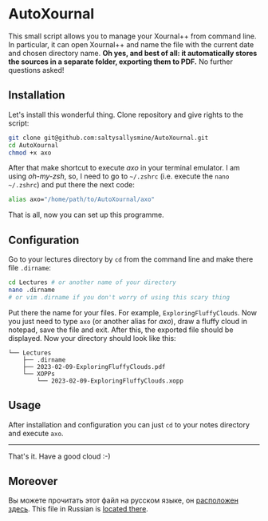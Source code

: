 # AutoXournal

This small script allows you to manage your Xournal++ from command line. In particular, it can open Xournal++ and name the file with the current date and chosen directory name. **Oh yes, and best of all: it automatically stores the sources in a separate folder, exporting them to PDF.** No further questions asked!

## Installation
Let's install this wonderful thing. Clone repository and give rights to the script: 
```bash
git clone git@github.com:saltysallysmine/AutoXournal.git
cd AutoXournal
chmod +x axo
```
After that make shortcut to execute _axo_ in your terminal emulator. I am using _oh-my-zsh_, so, I need to go to `~/.zshrc` (i.e. execute the `nano ~/.zshrc`) and put there the next code:
```bash
alias axo="/home/path/to/AutoXournal/axo"
```
That is all, now you can set up this programme.

## Configuration
Go to your lectures directory by `cd` from the command line and make there file `.dirname`:
```bash
cd Lectures # or another name of your directory
nano .dirname
# or vim .dirname if you don't worry of using this scary thing
```
Put there the name for your files. For example, `ExploringFluffyClouds`. Now you just need to type `axo` (or another alias for _axo_), draw a fluffy cloud in notepad, save the file and exit. After this, the exported file should be displayed. Now your directory should look like this:
```
└── Lectures
    ├── .dirname
    ├── 2023-02-09-ExploringFluffyClouds.pdf
    └── XOPPs
        └── 2023-02-09-ExploringFluffyClouds.xopp
```
## Usage
After installation and configuration you can just `cd` to your notes directory and execute `axo`.

---

That's it. Have a good cloud :-)

## Moreover
Вы можете прочитать этот файл на русском языке, он [расположен здесь](https://rentry.co/uuf6c).
This file in Russian is [located there](https://rentry.co/uuf6c).

